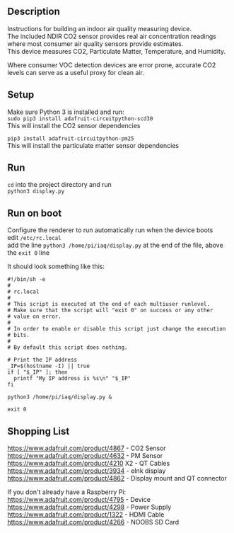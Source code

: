 ## Description
Instructions for building an indoor air quality measuring device.  
The included NDIR CO2 sensor provides real air concentration readings where most consumer air quality sensors provide estimates.  
This device measures CO2, Particulate Matter, Temperature, and Humidity.  

Where consumer VOC detection devices are error prone, accurate CO2 levels can serve as a useful proxy for clean air.

## Setup
Make sure Python 3 is installed and run:  
`sudo pip3 install adafruit-circuitpython-scd30`  
This will install the CO2 sensor dependencies  

`pip3 install adafruit-circuitpython-pm25`  
This will install the particulate matter sensor dependencies  

## Run
`cd` into the project directory and run  
`python3 display.py`  

## Run on boot
Configure the renderer to run automatically run when the device boots  
edit `/etc/rc.local`   
add the line `python3 /home/pi/iaq/display.py` at the end of the file, above the `exit 0` line   

It should look something like this: 
```
#!/bin/sh -e
#
# rc.local
#
# This script is executed at the end of each multiuser runlevel.
# Make sure that the script will "exit 0" on success or any other
# value on error.
#
# In order to enable or disable this script just change the execution
# bits.
#
# By default this script does nothing.

# Print the IP address
_IP=$(hostname -I) || true
if [ "$_IP" ]; then
  printf "My IP address is %s\n" "$_IP"
fi

python3 /home/pi/iaq/display.py &

exit 0
```

## Shopping List
https://www.adafruit.com/product/4867 - CO2 Sensor
https://www.adafruit.com/product/4632 - PM Sensor
https://www.adafruit.com/product/4210 X2 - QT Cables
https://www.adafruit.com/product/3934 - eInk display
https://www.adafruit.com/product/4862 - Display mount and QT connector

If you don't already have a Raspberry Pi:
https://www.adafruit.com/product/4795 - Device
https://www.adafruit.com/product/4298 - Power Supply
https://www.adafruit.com/product/1322 - HDMI Cable
https://www.adafruit.com/product/4266 - NOOBS SD Card
